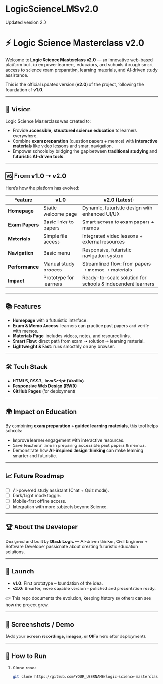 # LogicScienceLMSv2.0
Updated version 2.0
# ⚡ Logic Science Masterclass v2.0

Welcome to **Logic Science Masterclass v2.0** — an innovative web-based platform built to empower learners, educators, and schools through smart access to science exam preparation, learning materials, and AI-driven study assistance.  

This is the official updated version (**v2.0**) of the project, following the foundation of **v1.0**.  

---

## 🚀 Vision
Logic Science Masterclass was created to:
- Provide **accessible, structured science education** to learners everywhere.
- Combine **exam preparation** (question papers + memos) with **interactive materials** like video lessons and smart navigation.  
- Empower schools by bridging the gap between **traditional studying** and **futuristic AI-driven tools**.  

---

## 🆚 From v1.0 ➝ v2.0
Here’s how the platform has evolved:  

| Feature | v1.0 | v2.0 (Latest) |
|---------|------|---------------|
| **Homepage** | Static welcome page | Dynamic, futuristic design with enhanced UI/UX |
| **Exam Papers** | Basic links to papers | Smart access to exam papers + memos |
| **Materials** | Simple file access | Integrated video lessons + external resources |
| **Navigation** | Basic menu | Responsive, futuristic navigation system |
| **Performance** | Manual study process | Streamlined flow: from papers ➝ memos ➝ materials |
| **Impact** | Prototype for learners | Ready-to-scale solution for schools & independent learners |

---

## 📚 Features
- **Homepage** with a futuristic interface.  
- **Exam & Memo Access**: learners can practice past papers and verify with memos.  
- **Materials Page**: includes videos, notes, and resource links.  
- **Smart Flow**: direct path from exam ➝ solution ➝ learning material.  
- **Lightweight & Fast**: runs smoothly on any browser.  

---

## 🛠️ Tech Stack
- **HTML5, CSS3, JavaScript (Vanilla)**  
- **Responsive Web Design (RWD)**  
- **GitHub Pages** (for deployment)  

---

## 🌍 Impact on Education
By combining **exam preparation + guided learning materials**, this tool helps schools:  
- Improve learner engagement with interactive resources.  
- Save teachers’ time in preparing accessible past papers & memos.  
- Demonstrate how **AI-inspired design thinking** can make learning smarter and futuristic.  

---

## 📈 Future Roadmap
- [ ] AI-powered study assistant (Chat + Quiz mode).  
- [ ] Dark/Light mode toggle.  
- [ ] Mobile-first offline access.  
- [ ] Integration with more subjects beyond Science.  

---

## 🏆 About the Developer
Designed and built by **Black Logic** — AI-driven thinker, Civil Engineer + Software Developer passionate about creating futuristic education solutions.  

---

## 🚀 Launch
- **v1.0**: First prototype – foundation of the idea.  
- **v2.0**: Smarter, more capable version – polished and presentation ready.  

👉 This repo documents the evolution, keeping history so others can see how the project grew.  

---

## 📸 Screenshots / Demo
(Add your **screen recordings, images, or GIFs** here after deployment).  

---

## 📂 How to Run
1. Clone repo:
   ```bash
   git clone https://github.com/YOUR_USERNAME/logic-science-masterclass-v2.git
